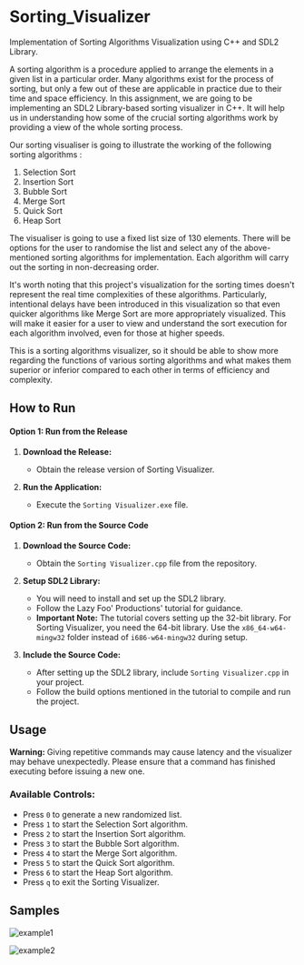 # Sorting_Visualizer
Implementation of Sorting Algorithms Visualization using C++ and SDL2 Library.

A sorting algorithm is a procedure applied to arrange the elements in a given list in a particular order. Many algorithms exist for the process of sorting, but only a few out of these are applicable in practice due to their time and space efficiency. In this assignment, we are going to be implementing an SDL2 Library-based sorting visualizer in C++. It will help us in understanding how some of the crucial sorting algorithms work by providing a view of the whole sorting process.

Our sorting visualiser is going to illustrate the working of the following sorting algorithms :

1. Selection Sort  
2. Insertion Sort  
3. Bubble Sort  
4. Merge Sort  
5. Quick Sort  
6. Heap Sort  

The visualiser is going to use a fixed list size of 130 elements. There will be options for the user to randomise the list and select any of the above-mentioned sorting algorithms for implementation. Each algorithm will carry out the sorting in non-decreasing order.

It's worth noting that this project's visualization for the sorting times doesn't represent the real time complexities of these algorithms. Particularly, intentional delays have been introduced in this visualization so that even quicker algorithms like Merge Sort are more appropriately visualized. This will make it easier for a user to view and understand the sort execution for each algorithm involved, even for those at higher speeds.

This is a sorting algorithms visualizer, so it should be able to show more regarding the functions of various sorting algorithms and what makes them superior or inferior compared to each other in terms of efficiency and complexity.



## How to Run

#### Option 1: Run from the Release

1. **Download the Release:**
   - Obtain the release version of Sorting Visualizer.

2. **Run the Application:**
   - Execute the `Sorting Visualizer.exe` file.

#### Option 2: Run from the Source Code

1. **Download the Source Code:**
   - Obtain the `Sorting Visualizer.cpp` file from the repository.

2. **Setup SDL2 Library:**
   - You will need to install and set up the SDL2 library.
   - Follow the Lazy Foo' Productions' tutorial for guidance.
   - **Important Note:** The tutorial covers setting up the 32-bit library. For Sorting Visualizer, you need the 64-bit library. Use the `x86_64-w64-mingw32` folder instead of `i686-w64-mingw32` during setup.

3. **Include the Source Code:**
   - After setting up the SDL2 library, include `Sorting Visualizer.cpp` in your project.
   - Follow the build options mentioned in the tutorial to compile and run the project.



## Usage

**Warning:** Giving repetitive commands may cause latency and the visualizer may behave unexpectedly. Please ensure that a command has finished executing before issuing a new one.

### Available Controls:

- Press `0` to generate a new randomized list.
- Press `1` to start the Selection Sort algorithm.
- Press `2` to start the Insertion Sort algorithm.
- Press `3` to start the Bubble Sort algorithm.
- Press `4` to start the Merge Sort algorithm.
- Press `5` to start the Quick Sort algorithm.
- Press `6` to start the Heap Sort algorithm.
- Press `q` to exit the Sorting Visualizer.

## Samples

![example1](https://github.com/user-attachments/assets/2bedff7c-1cb1-49ba-9a94-221dc5fa9405)

![example2](https://github.com/user-attachments/assets/b58074a6-43bb-4d1f-9879-af2276c5452f)
